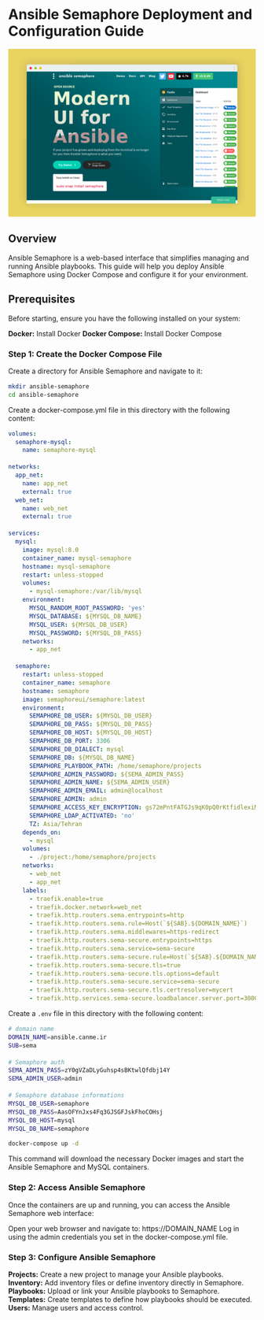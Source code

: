 # Ansible Semaphore Deployment and Configuration Guide
![ansible semaphore](../../../images/ansible-semaphore.png)

## Overview
Ansible Semaphore is a web-based interface that simplifies managing and running Ansible playbooks. This guide will help you deploy Ansible Semaphore using Docker Compose and configure it for your environment.

## Prerequisites
Before starting, ensure you have the following installed on your system:

**Docker:** Install Docker
**Docker Compose:** Install Docker Compose

### Step 1: Create the Docker Compose File
Create a directory for Ansible Semaphore and navigate to it:

```bash
mkdir ansible-semaphore
cd ansible-semaphore
```
Create a docker-compose.yml file in this directory with the following content:

```yaml
volumes:
  semaphore-mysql:
    name: semaphore-mysql

networks:
  app_net:
    name: app_net
    external: true
  web_net:
    name: web_net
    external: true

services:
  mysql:
    image: mysql:8.0
    container_name: mysql-semaphore
    hostname: mysql-semaphore
    restart: unless-stopped
    volumes:
      - mysql-semaphore:/var/lib/mysql
    environment:
      MYSQL_RANDOM_ROOT_PASSWORD: 'yes'
      MYSQL_DATABASE: ${MYSQL_DB_NAME}
      MYSQL_USER: ${MYSQL_DB_USER}
      MYSQL_PASSWORD: ${MYSQL_DB_PASS}
    networks:
      - app_net

  semaphore:
    restart: unless-stopped
    container_name: semaphore
    hostname: semaphore
    image: semaphoreui/semaphore:latest
    environment:
      SEMAPHORE_DB_USER: ${MYSQL_DB_USER}
      SEMAPHORE_DB_PASS: ${MYSQL_DB_PASS}
      SEMAPHORE_DB_HOST: ${MYSQL_DB_HOST}
      SEMAPHORE_DB_PORT: 3306
      SEMAPHORE_DB_DIALECT: mysql
      SEMAPHORE_DB: ${MYSQL_DB_NAME}
      SEMAPHORE_PLAYBOOK_PATH: /home/semaphore/projects
      SEMAPHORE_ADMIN_PASSWORD: ${SEMA_ADMIN_PASS}
      SEMAPHORE_ADMIN_NAME: ${SEMA_ADMIN_USER}
      SEMAPHORE_ADMIN_EMAIL: admin@localhost
      SEMAPHORE_ADMIN: admin
      SEMAPHORE_ACCESS_KEY_ENCRYPTION: gs72mPntFATGJs9qK0pQ0rKtfidlexiMjYCH9gWKhTU=
      SEMAPHORE_LDAP_ACTIVATED: 'no'
      TZ: Asia/Tehran
    depends_on:
      - mysql
    volumes:
      - ./project:/home/semaphore/projects
    networks:
      - web_net
      - app_net
    labels:
      - traefik.enable=true
      - traefik.docker.network=web_net
      - traefik.http.routers.sema.entrypoints=http
      - traefik.http.routers.sema.rule=Host(`${SAB}.${DOMAIN_NAME}`)
      - traefik.http.routers.sema.middlewares=https-redirect
      - traefik.http.routers.sema-secure.entrypoints=https
      - traefik.http.routers.sema.service=sema-secure
      - traefik.http.routers.sema-secure.rule=Host(`${SAB}.${DOMAIN_NAME}`)
      - traefik.http.routers.sema-secure.tls=true
      - traefik.http.routers.sema-secure.tls.options=default
      - traefik.http.routers.sema-secure.service=sema-secure
      - traefik.http.routers.sema-secure.tls.certresolver=mycert
      - traefik.http.services.sema-secure.loadbalancer.server.port=3000
```
Create a `.env` file in this directory with the following content:

```bash
# domain name
DOMAIN_NAME=ansible.canme.ir
SUB=sema

# Semaphore auth
SEMA_ADMIN_PASS=zY0gVZaDLyGuhsp4sBKtwlQfdbj14Y
SEMA_ADMIN_USER=admin

# Semaphore database informations
MYSQL_DB_USER=semaphore
MYSQL_DB_PASS=AasOFYnJxs4Fq3GJSGFJskFhoCOHsj
MYSQL_DB_HOST=mysql
MYSQL_DB_NAME=semaphore
```

```bash
docker-compose up -d
```
This command will download the necessary Docker images and start the Ansible Semaphore and MySQL containers.

### Step 2: Access Ansible Semaphore
Once the containers are up and running, you can access the Ansible Semaphore web interface:

Open your web browser and navigate to: https://DOMAIN_NAME
Log in using the admin credentials you set in the docker-compose.yml file.

### Step 3: Configure Ansible Semaphore
**Projects:** Create a new project to manage your Ansible playbooks.
**Inventory:** Add inventory files or define inventory directly in Semaphore.
**Playbooks:** Upload or link your Ansible playbooks to Semaphore.
**Templates:** Create templates to define how playbooks should be executed.
**Users:** Manage users and access control.
